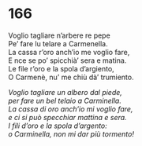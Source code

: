 # 166
  
Voglio tagliare n’arbere re pepe  
Pe’ fare lu telare a Carmenella.  
La cassa r’oro anch’io me voglio fare,  
E nce se po’ spicchià’ sera e matina.  
Le file r’oro e la spola d’argiento,  
O Carmenè, nu’ me chiù dà’ trumiento.

*Voglio tagliare un albero dal piede,  
per fare un bel telaio a Carminella.  
La cassa di oro anch’io mi voglio fare,  
e ci si può specchiar mattina e sera.  
I fili d’oro e la spola d’argento:  
o Carminella, non mi dar più tormento!*


